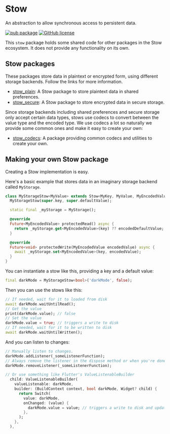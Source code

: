 # Stow

An abstraction to allow synchronous access to persistent data.

[![pub package](https://img.shields.io/pub/v/stow.svg)][stow]
[![GitHub license](https://img.shields.io/github/license/adil192/stow)][license]

This `stow` package holds some shared code for other packages in the Stow ecosystem.
It does not provide any functionality on its own.

## Stow packages

These packages store data in plaintext or encrypted form, using different storage backends. Follow the links for more information.

- [stow_plain]: A Stow package to store plaintext data in shared preferences.
- [stow_secure]: A Stow package to store encrypted data in secure storage.

Since storage backends including shared preferences and secure storage only accept certain data types, stows use codecs to convert between the value type and the encoded type. We use codecs a lot so naturally we provide some common ones and make it easy to create your own:

- [stow_codecs]: A package providing common codecs and utilities to create your own.

## Making your own Stow package

Creating a Stow implementation is easy.

Here's a basic example that stores data in an imaginary storage backend called `MyStorage`.

```dart
class MyStorageStow<MyValue> extends Stow<MyKey, MyValue, MyEncodedValue> {
  MyStorageStow(super.key, super.defaultValue);

  static final _myStorage = MyStorage();

  @override
  Future<MyEncodedValue> protectedRead() async {
    return _myStorage.get<MyEncodedValue>(key) ?? encodedDefaultValue;
  }

  @override
  Future<void> protectedWrite(MyEncodedValue encodedValue) async {
    await _myStorage.set<MyEncodedValue>(key, encodedValue);
  }
}
```

You can instantiate a stow like this, providing a key and a default value:

```dart
final darkMode = MyStorageStow<bool>('darkMode', false);
```

Then you can use the stows like this:

```dart
// If needed, wait for it to loaded from disk
await darkMode.waitUntilRead();
// Get the value
print(darkMode.value); // false
// Set the value
darkMode.value = true; // triggers a write to disk
// If needed, wait for it to be written to disk
await darkMode.waitUntilWritten();
```

And you can listen to changes:

```dart
// Manually listen to changes.
darkMode.addListener(_someListenerFunction);
// Always remove the listener in the dispose method or when you're done.
darkMode.removeListener(_someListenerFunction);

// Or use something like Flutter's ValueListenableBuilder
  child: ValueListenableBuilder(
    valueListenable: darkMode,
    builder: (BuildContext context, bool darkMode, Widget? child) {
      return Switch(
        value: darkMode,
        onChanged: (value) {
          darkMode.value = value; // triggers a write to disk and updates this widget
        },
      );
    },
  ),
```

[stow]: https://pub.dev/packages/stow
[license]: https://github.com/adil192/stow/blob/main/LICENSE
[stow_plain]: https://pub.dev/packages/stow_plain
[stow_secure]: https://pub.dev/packages/stow_secure
[stow_codecs]: https://pub.dev/packages/stow_codecs
